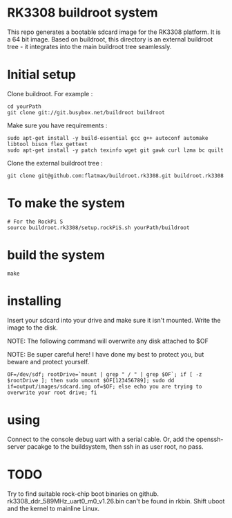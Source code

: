 # RK3308 buildroot system

This repo generates a bootable sdcard image for the RK3308 platform.
It is a 64 bit image. Based on buildroot, this directory is an external buildroot tree - it integrates into the main buildroot tree seamlessly.

# Initial setup

Clone buildroot. For example :

```
cd yourPath
git clone git://git.busybox.net/buildroot buildroot
```

Make sure you have requirements :
```
sudo apt-get install -y build-essential gcc g++ autoconf automake libtool bison flex gettext
sudo apt-get install -y patch texinfo wget git gawk curl lzma bc quilt
```

Clone the external buildroot tree :
```
git clone git@github.com:flatmax/buildroot.rk3308.git buildroot.rk3308
```

# To make the system

```
# For the RockPi S
source buildroot.rk3308/setup.rockPiS.sh yourPath/buildroot
```

# build the system

```
make
```

# installing

Insert your sdcard into your drive and make sure it isn't mounted. Write the image to the disk.

NOTE: The following command will overwrite any disk attached to $OF

NOTE: Be super careful here! I have done my best to protect you, but beware and protect yourself.

```
OF=/dev/sdf; rootDrive=`mount | grep " / " | grep $OF`; if [ -z $rootDrive ]; then sudo umount $OF[123456789]; sudo dd if=output/images/sdcard.img of=$OF; else echo you are trying to overwrite your root drive; fi
```

# using

Connect to the console debug uart with a serial cable. Or, add the openssh-server pacakge to the buildsystem, then ssh in as user root, no pass. 

# TODO
Try to find suitable rock-chip boot binaries on github. rk3308_ddr_589MHz_uart0_m0_v1.26.bin can't be found in rkbin.
Shift uboot and the kernel to mainline Linux.
